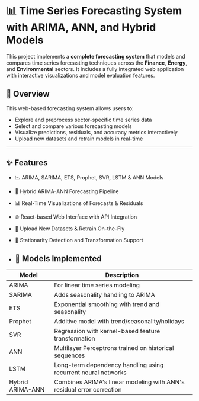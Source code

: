# 📊 Time Series Forecasting System with ARIMA, ANN, and Hybrid Models

This project implements a **complete forecasting system** that models and compares time series forecasting techniques across the **Finance**, **Energy**, and **Environmental** sectors. It includes a fully integrated web application with interactive visualizations and model evaluation features.
## 📌 Overview

This web-based forecasting system allows users to:
- Explore and preprocess sector-specific time series data
- Select and compare various forecasting models
- Visualize predictions, residuals, and accuracy metrics interactively
- Upload new datasets and retrain models in real-time

---

## ✨ Features

- 📉 ARIMA, SARIMA, ETS, Prophet, SVR, LSTM & ANN Models
- 🤖 Hybrid ARIMA-ANN Forecasting Pipeline
- 📊 Real-Time Visualizations of Forecasts & Residuals
- 🌐 React-based Web Interface with API Integration
- 📂 Upload New Datasets & Retrain On-the-Fly
- 🧠 Stationarity Detection and Transformation Support

- ## 📐 Models Implemented

| Model         | Description                                                                 |
|---------------|-----------------------------------------------------------------------------|
| ARIMA         | For linear time series modeling                                             |
| SARIMA        | Adds seasonality handling to ARIMA                                          |
| ETS           | Exponential smoothing with trend and seasonality                           |
| Prophet       | Additive model with trend/seasonality/holidays                             |
| SVR           | Regression with kernel-based feature transformation                        |
| ANN           | Multilayer Perceptrons trained on historical sequences                     |
| LSTM          | Long-term dependency handling using recurrent neural networks              |
| Hybrid ARIMA-ANN | Combines ARIMA's linear modeling with ANN's residual error correction  |

